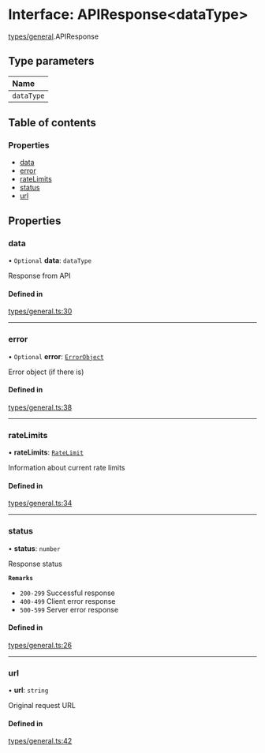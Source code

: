 # Interface: APIResponse<dataType\>

[types/general](../modules/types_general.md).APIResponse

## Type parameters

| Name |
| :------ |
| `dataType` |

## Table of contents

### Properties

- [data](types_general.APIResponse.md#data)
- [error](types_general.APIResponse.md#error)
- [rateLimits](types_general.APIResponse.md#ratelimits)
- [status](types_general.APIResponse.md#status)
- [url](types_general.APIResponse.md#url)

## Properties

### data

• `Optional` **data**: `dataType`

Response from API

#### Defined in

[types/general.ts:30](https://github.com/jameslinimk/unofficial-valorant-api/blob/e0f8f42/package/src/types/general.ts#L30)

___

### error

• `Optional` **error**: [`ErrorObject`](types_general.ErrorObject.md)

Error object (if there is)

#### Defined in

[types/general.ts:38](https://github.com/jameslinimk/unofficial-valorant-api/blob/e0f8f42/package/src/types/general.ts#L38)

___

### rateLimits

• **rateLimits**: [`RateLimit`](types_general.RateLimit.md)

Information about current rate limits

#### Defined in

[types/general.ts:34](https://github.com/jameslinimk/unofficial-valorant-api/blob/e0f8f42/package/src/types/general.ts#L34)

___

### status

• **status**: `number`

Response status

**`Remarks`**

- `200-299`  Successful response
- `400-499`  Client error response
- `500-599`  Server error response

#### Defined in

[types/general.ts:26](https://github.com/jameslinimk/unofficial-valorant-api/blob/e0f8f42/package/src/types/general.ts#L26)

___

### url

• **url**: `string`

Original request URL

#### Defined in

[types/general.ts:42](https://github.com/jameslinimk/unofficial-valorant-api/blob/e0f8f42/package/src/types/general.ts#L42)
